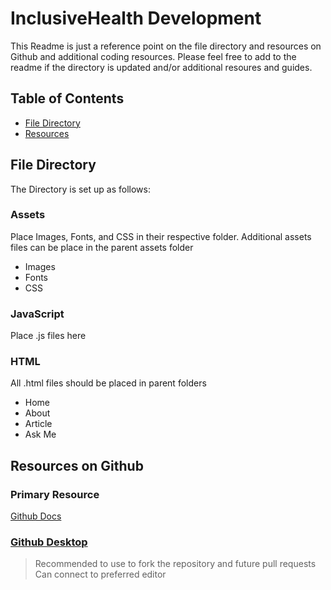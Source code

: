 # InclusiveHealth Development 
This Readme is just a reference point on the file directory and resources on Github and additional coding resources. Please feel free to add to the readme if the directory is updated and/or additional resoures and guides. 

## Table of Contents 

- [File Directory](#file-directory)
- [Resources](#resources-on-github)
  
  

## File Directory 
The Directory is set up as follows:

### Assets 
Place Images, Fonts, and CSS in their respective folder. Additional assets files can be place in the parent assets folder
- Images  
- Fonts 
- CSS 

### JavaScript 
Place .js files here 
### HTML 
All .html files should be placed in parent folders 
- Home
- About 
- Article 
- Ask Me

## Resources on Github 

### Primary Resource 
[Github Docs](https://docs.github.com/en)

### [Github Desktop](https://desktop.github.com/)
>Recommended to use to fork the repository and future pull requests   
>Can connect to preferred editor
